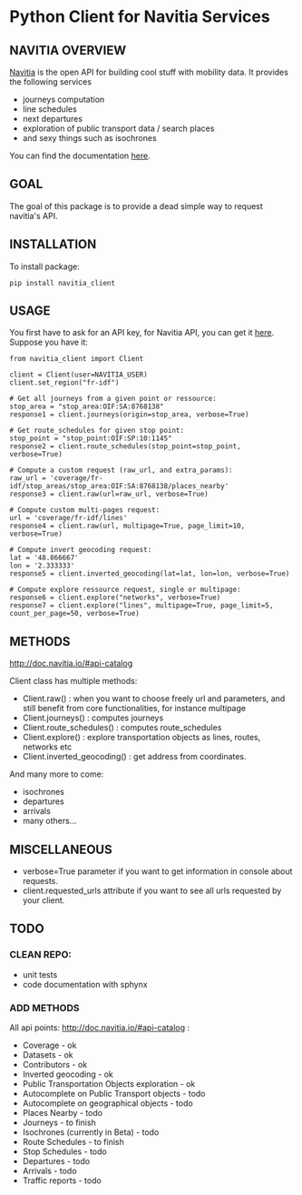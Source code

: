 # Python Client for Navitia Services

## NAVITIA OVERVIEW
[Navitia](http://navitia.io/) is the open API for building cool stuff with mobility data. It provides the following services

- journeys computation
- line schedules
- next departures
- exploration of public transport data / search places
- and sexy things such as isochrones

You can find the documentation [here](http://doc.navitia.io/).

## GOAL
The goal of this package is to provide a dead simple way to request navitia's API.

## INSTALLATION
To install package:
```
pip install navitia_client
```

## USAGE
You first have to ask for an API key, for Navitia API, you can get it [here](https://www.navitia.io/register/). Suppose you have it:

```
from navitia_client import Client

client = Client(user=NAVITIA_USER)
client.set_region("fr-idf")

# Get all journeys from a given point or ressource:
stop_area = "stop_area:OIF:SA:8768138"
response1 = client.journeys(origin=stop_area, verbose=True)

# Get route_schedules for given stop point:
stop_point = "stop_point:OIF:SP:10:1145"
response2 = client.route_schedules(stop_point=stop_point, verbose=True)

# Compute a custom request (raw_url, and extra_params):
raw_url = 'coverage/fr-idf/stop_areas/stop_area:OIF:SA:8768138/places_nearby'
response3 = client.raw(url=raw_url, verbose=True)

# Compute custom multi-pages request:
url = 'coverage/fr-idf/lines'
response4 = client.raw(url, multipage=True, page_limit=10, verbose=True)

# Compute invert geocoding request:
lat = '48.866667'
lon = '2.333333'
response5 = client.inverted_geocoding(lat=lat, lon=lon, verbose=True)

# Compute explore ressource request, single or multipage:
response6 = client.explore("networks", verbose=True)
response7 = client.explore("lines", multipage=True, page_limit=5, count_per_page=50, verbose=True)
```
## METHODS

http://doc.navitia.io/#api-catalog

Client class has multiple methods:
- Client.raw() : when you want to choose freely url and parameters, and still benefit from core functionalities, for instance multipage
- Client.journeys() : computes journeys
- Client.route_schedules() : computes route_schedules
- Client.explore() : explore transportation objects as lines, routes, networks etc
- Client.inverted_geocoding() : get address from coordinates.

And many more to come:
- isochrones
- departures
- arrivals
- many others...

## MISCELLANEOUS
- verbose=True parameter if you want to get information in console about requests.
- client.requested_urls attribute if you want to see all urls requested by your client.

## TODO

### CLEAN REPO:
- unit tests
- code documentation with sphynx

### ADD METHODS

All api points: http://doc.navitia.io/#api-catalog :

- Coverage - ok
- Datasets - ok
- Contributors - ok
- Inverted geocoding - ok
- Public Transportation Objects exploration - ok
- Autocomplete on Public Transport objects - todo
- Autocomplete on geographical objects - todo
- Places Nearby - todo
- Journeys - to finish
- Isochrones (currently in Beta) - todo
- Route Schedules - to finish
- Stop Schedules - todo
- Departures - todo
- Arrivals - todo
- Traffic reports - todo

